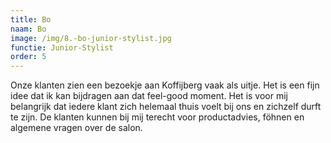 ```yaml
---
title: Bo
naam: Bo
image: /img/8.-bo-junior-stylist.jpg
functie: Junior-Stylist
order: 5
---
```


Onze klanten zien een bezoekje aan Koffijberg vaak als uitje. Het is een fijn idee dat ik kan bijdragen aan dat feel-good moment. Het is voor mij belangrijk dat iedere klant zich helemaal thuis voelt bij ons en zichzelf durft te zijn. De klanten kunnen bij mij terecht voor productadvies, f&ouml;hnen en algemene vragen over de salon.